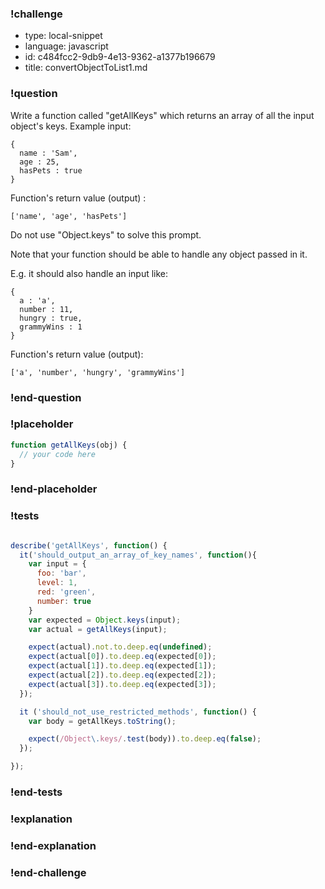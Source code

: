 ### !challenge

* type: local-snippet
* language: javascript
* id: c484fcc2-9db9-4e13-9362-a1377b196679
* title: convertObjectToList1.md

### !question

Write a function called "getAllKeys" which returns an array of all the input object's keys.
Example input:
```
{
  name : 'Sam',
  age : 25,
  hasPets : true
}
```

Function's return value (output) :
```
['name', 'age', 'hasPets']
```

Do not use "Object.keys" to solve this prompt.

Note that your function should be able to handle any object passed in it.

E.g. it should also handle an input like:
```
{
  a : 'a',
  number : 11,
  hungry : true,
  grammyWins : 1
}
```

Function's return value (output):
```
['a', 'number', 'hungry', 'grammyWins']
```

### !end-question

### !placeholder

```js
function getAllKeys(obj) {
  // your code here
}
```

### !end-placeholder

### !tests

```js

describe('getAllKeys', function() {
  it('should_output_an_array_of_key_names', function(){
    var input = {
      foo: 'bar',
      level: 1,
      red: 'green',
      number: true
    }
    var expected = Object.keys(input);
    var actual = getAllKeys(input);

    expect(actual).not.to.deep.eq(undefined);
    expect(actual[0]).to.deep.eq(expected[0]);
    expect(actual[1]).to.deep.eq(expected[1]);
    expect(actual[2]).to.deep.eq(expected[2]);
    expect(actual[3]).to.deep.eq(expected[3]);
  });

  it ('should_not_use_restricted_methods', function() {
    var body = getAllKeys.toString();

    expect(/Object\.keys/.test(body)).to.deep.eq(false);
  });

});

```

### !end-tests

### !explanation

### !end-explanation

### !end-challenge
